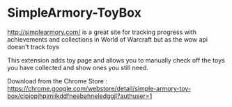 # SimpleArmory-ToyBox

http://simplearmory.com/ is a great site for tracking progress with achievements and collections in World of Warcraft but as the wow api doesn't track toys 

This extension adds toy page and allows you to manually check off the toys you have collected and show ones you still need.

Download from the Chrome Store : https://chrome.google.com/webstore/detail/simple-armory-toy-box/cipjopjhpjmiikddfneebahneledggjl?authuser=1
